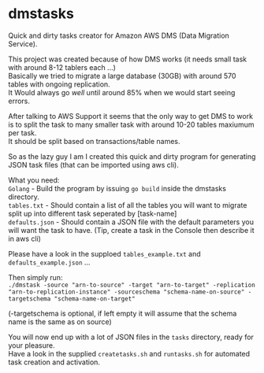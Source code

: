 # dmstasks

Quick and dirty tasks creator for Amazon AWS DMS (Data Migration Service). 

This project was created because of how DMS works (it needs small task with around 8-12 tablers each ...)  
Basically we tried to migrate a large database (30GB) with around 570 tables with ongoing replication.  
It Would always go *well* until around 85% when we would start seeing errors.

After talking to AWS Support it seems that the only way to get DMS to work is to split the task to many smaller task with around 10-20 tables maxiumum per task.  
It should be split based on transactions/table names.

So as the lazy guy I am I created this quick and dirty program for generating JSON task files (that can be imported using aws cli).  

What you need:  
`Golang` - Build the program by issuing `go build` inside the dmstasks directory.  
`tables.txt` - Should contain a list of all the tables you will want to migrate split up into different task seperated by [task-name]  
`defaults.json` - Should contain a JSON file with the default parameters you will want the task to have. (Tip, create a task in the Console then describe it in aws cli)

Please have a look in the supploed `tables_example.txt` and `defaults_example.json` ...

Then simply run:  
`./dmstask -source "arn-to-source" -target "arn-to-target" -replication "arn-to-replication-instance" -sourceschema "schema-name-on-source" -targetschema "schema-name-on-target"`

(-targetschema is optional, if left empty it will assume that the schema name is the same as on source)


You will now end up with a lot of JSON files in the `tasks` directory, ready for your pleasure.  
Have a look in the supplied `createtasks.sh` and `runtasks.sh` for automated task creation and activation.